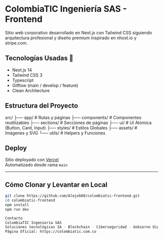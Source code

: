 # ColombiaTIC Ingeniería SAS - Frontend

Sitio web corporativo desarrollado en Next.js con Tailwind CSS siguiendo arquitectura profesional y diseño premium inspirado en nhost.io y stripe.com.

## Tecnologías Usadas 🚀

- Next.js 14
- Tailwind CSS 3
- Typescript
- Gitflow (main / develop / feature)
- Clean Architecture

## Estructura del Proyecto

src/ 
├── app/ # Rutas y páginas 
├── components/ # Componentes reutilizables 
├── sections/ # Secciones de páginas 
├── ui/ # UI Atómica (Button, Card, Input) 
├── styles/ # Estilos Globales 
├── assets/ # Imágenes y SVG 
└── utils/ # Helpers y Funciones



## Deploy

Sitio deployado con [Vercel](https://vercel.com/)  
Automatizado desde rama `main`

---

## Cómo Clonar y Levantar en Local

```bash
git clone https://github.com/Alejob60/colombiatic-frontend.git
cd colombiatic-frontend
npm install
npm run dev

Contacto
ColombiaTIC Ingeniería SAS
Soluciones tecnológicas IA - Blockchain - Ciberseguridad - Gobierno Digital
Página Oficial: https://colombiatic.com.co

